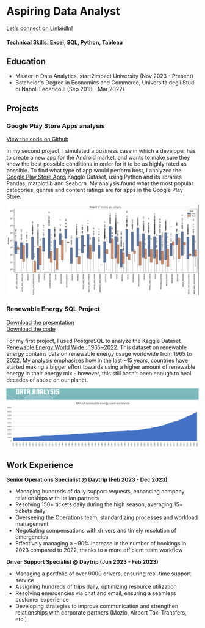 # Aspiring Data Analyst

[Let's connect on LinkedIn!](https://www.linkedin.com/in/dario-giordano/)

#### Technical Skills: Excel, SQL, Python, Tableau

## Education
- Master in Data Analytics, start2impact University (Nov 2023 - Present)
- Batchelor's Degree in Economics and Commerce, Università degli Studi di Napoli Federico II (Sep 2018 - Mar 2022)

## Projects
### Google Play Store Apps analysis
[View the code on Github](/projects/Python_playstore/DarioGiordanoPython.ipynb)

In my second project, I simulated a business case in which a developer has to create a new app for the Android market, and wants to make sure they know the best possible conditions in order for it to be as highly rated as possible. To find what type of app would perform best, I analyzed the [Google Play Store Apps](https://www.kaggle.com/datasets/lava18/google-play-store-apps) Kaggle Dataset, using Python and its libraries Pandas, matplotlib and Seaborn. My analysis found what the most popular categories, genres and content ratings are for apps in the Google Play Store.

![PlayStoreApps](/projects/Python_playstore/apps_preview.png)

### Renewable Energy SQL Project
[Download the presentation](/projects/SQL_RenewableEnergy/SQL_Project.pdf)\
[Download the code](/projects/SQL_RenewableEnergy/sql_renewableenergy.sql)

For my first project, I used PostgreSQL to analyze the Kaggle Dataset [Renewable Energy World Wide : 1965~2022](https://www.kaggle.com/datasets/belayethossainds/renewable-energy-world-wide-19652022). This dataset on renewable energy contains data on renewable energy usage worldwide from 1965 to 2022. My analysis emphasizes how in the last ~15 years, countries have started making a bigger effort towards using a higher amount of renewable energy in their energy mix - however, this still hasn't been enough to heal decades of abuse on our planet.

![RenewableEnergy](/projects/SQL_RenewableEnergy/renewable_preview.png)


## Work Experience
**Senior Operations Specialist @ Daytrip (Feb 2023 - Dec 2023)**
- Managing hundreds of daily support requests, enhancing company relationships with Italian partners
- Resolving 150+ tickets daily during the high season, averaging 15+ tickets daily
- Overseeing the Operations team, standardizing processes and workload management
- Negotiating compensations with drivers and timely resolution of emergencies
- Effectively managing a ~90% increase in the number of bookings in 2023 compared to 2022, thanks to a more efficient team workflow

**Driver Support Specialist @ Daytrip (Jun 2023 - Feb 2023)**
- Managing a portfolio of over 9000 drivers, ensuring real-time support service
- Assigning hundreds of trips daily, optimizing resource utilization
- Resolving emergencies via chat and email, ensuring a seamless customer experience
- Developing strategies to improve communication and strengthen relationships with corporate partners (Mozio, Airport Taxi Transfers, etc.)
